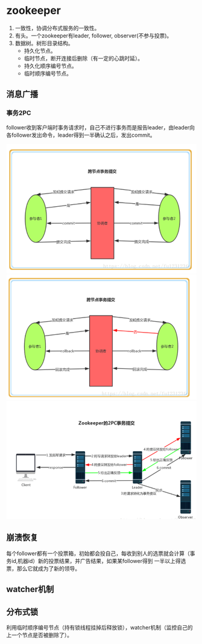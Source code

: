 # zookeeper
1. 一致性，协调分布式服务的一致性。
2. 有头。一个zookeeper有leader, follower, observer(不参与投票)。
3. 数据树。树形目录结构。
   * 持久化节点。
   * 临时节点，断开连接后删除（有一定的心跳时延）。
   * 持久化顺序编号节点。
   * 临时顺序编号节点。
## 消息广播
### 事务2PC
follower收到客户端时事务请求时，自己不进行事务而是报告leader，由leader向各follower发出命令，leader得到一半确认之后，发出commit。

![zookeeper-transaction](../images/zookeeper-transaction1.PNG)
![zookeeper-transaction](../images/zookeeper-transaction2.PNG)
![zookeeper-transaction](../images/zookeeper-transaction3.PNG)
## 崩溃恢复
每个follower都有一个投票箱，初始都会投自己，每收到别人的选票就会计算（事务id,机器id）新的投票结果，并广告结果，如果某follower得到
一半以上得选票，那么它就成为了新的领导。
## watcher机制
## 分布式锁
利用临时顺序编号节点（持有锁线程挂掉后释放锁），watcher机制（监控自己的上一个节点是否被删除了）。